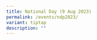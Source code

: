 ```yaml
---
title: National Day (9 Aug 2023)
permalink: /events/ndp2023/
variant: tiptap
description: ""
---
```

